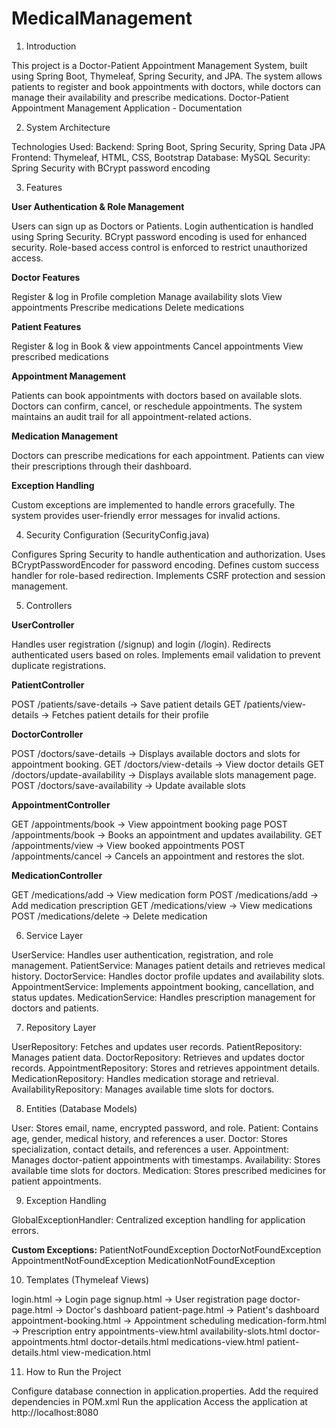 # MedicalManagement
1. Introduction

This project is a Doctor-Patient Appointment Management System, built using Spring Boot, Thymeleaf, Spring Security, and JPA. The system allows patients to register and book appointments with doctors, while doctors can manage their availability and prescribe medications.
Doctor-Patient Appointment Management Application - Documentation

2. System Architecture

Technologies Used:
Backend: Spring Boot, Spring Security, Spring Data JPA
Frontend: Thymeleaf, HTML, CSS, Bootstrap
Database: MySQL
Security: Spring Security with BCrypt password encoding

3. Features

**User Authentication & Role Management**

Users can sign up as Doctors or Patients.
Login authentication is handled using Spring Security.
BCrypt password encoding is used for enhanced security.
Role-based access control is enforced to restrict unauthorized access.

**Doctor Features**

Register & log in
Profile completion
Manage availability slots
View appointments
Prescribe medications
Delete medications

**Patient Features**

Register & log in
Book & view appointments
Cancel appointments
View prescribed medications

**Appointment Management**

Patients can book appointments with doctors based on available slots.
Doctors can confirm, cancel, or reschedule appointments.
The system maintains an audit trail for all appointment-related actions.

**Medication Management**

Doctors can prescribe medications for each appointment.
Patients can view their prescriptions through their dashboard.

**Exception Handling**

Custom exceptions are implemented to handle errors gracefully.
The system provides user-friendly error messages for invalid actions.

4. Security Configuration (SecurityConfig.java)

Configures Spring Security to handle authentication and authorization.
Uses BCryptPasswordEncoder for password encoding.
Defines custom success handler for role-based redirection.
Implements CSRF protection and session management.

5. Controllers

**UserController**

Handles user registration (/signup) and login (/login).
Redirects authenticated users based on roles.
Implements email validation to prevent duplicate registrations.

**PatientController**

POST /patients/save-details → Save patient details
GET /patients/view-details → Fetches patient details for their profile

**DoctorController**

POST /doctors/save-details → Displays available doctors and slots for appointment booking.
GET /doctors/view-details → View doctor details
GET /doctors/update-availability → Displays available slots management page.
POST /doctors/save-availability → Update available slots

**AppointmentController**

GET /appointments/book → View appointment booking page
POST /appointments/book → Books an appointment and updates availability.
GET /appointments/view → View booked appointments
POST /appointments/cancel → Cancels an appointment and restores the slot.

**MedicationController**

GET /medications/add → View medication form
POST /medications/add → Add medication prescription
GET /medications/view → View medications
POST /medications/delete → Delete medication

6. Service Layer

UserService: Handles user authentication, registration, and role management.
PatientService: Manages patient details and retrieves medical history.
DoctorService: Handles doctor profile updates and availability slots.
AppointmentService: Implements appointment booking, cancellation, and status updates.
MedicationService: Handles prescription management for doctors and patients.

7. Repository Layer

UserRepository: Fetches and updates user records.
PatientRepository: Manages patient data.
DoctorRepository: Retrieves and updates doctor records.
AppointmentRepository: Stores and retrieves appointment details.
MedicationRepository: Handles medication storage and retrieval.
AvailabilityRepository: Manages available time slots for doctors.

8. Entities (Database Models)

User: Stores email, name, encrypted password, and role.
Patient: Contains age, gender, medical history, and references a user.
Doctor: Stores specialization, contact details, and references a user.
Appointment: Manages doctor-patient appointments with timestamps.
Availability: Stores available time slots for doctors.
Medication: Stores prescribed medicines for patient appointments.

9. Exception Handling

GlobalExceptionHandler: Centralized exception handling for application errors.

**Custom Exceptions:**
PatientNotFoundException
DoctorNotFoundException
AppointmentNotFoundException
MedicationNotFoundException

10. Templates (Thymeleaf Views)

login.html → Login page
signup.html → User registration page
doctor-page.html → Doctor's dashboard
patient-page.html → Patient's dashboard
appointment-booking.html → Appointment scheduling
medication-form.html → Prescription entry
appointments-view.html
availability-slots.html
doctor-appointments.html
doctor-details.html
medications-view.html
patient-details.html
view-medication.html 

11. How to Run the Project

Configure database connection in application.properties.
Add the required dependencies in POM.xml
Run the application
Access the application at http://localhost:8080
